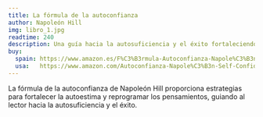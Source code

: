 ```yaml
---
title: La fórmula de la autoconfianza
author: Napoleón Hill
img: libro_1.jpg
readtime: 240
description: Una guía hacia la autosuficiencia y el éxito fortaleciendo la confianza en uno mismo mediante estrategias de reprogramación mental.
buy:
  spain: https://www.amazon.es/F%C3%B3rmula-Autoconfianza-Napole%C3%B3n-Napoleon-Self-Confidence/dp/1640952365  :contentReference[oaicite:0]{index=0}
  usa:   https://www.amazon.com/Autoconfianza-Napole%C3%B3n-Self-Confidence-Publication-Foundation/dp/1640952365  :contentReference[oaicite:1]{index=1}
---
```


La fórmula de la autoconfianza de Napoleón Hill proporciona estrategias para fortalecer la autoestima y reprogramar los pensamientos, guiando al lector hacia la autosuficiencia y el éxito.
